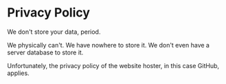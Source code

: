 # Privacy Policy

We don't store your data, period.

We physically can't. We have nowhere to store it. We don't even have a server database to store it.

Unfortunately, the privacy policy of the website hoster, in this case GitHub, applies.